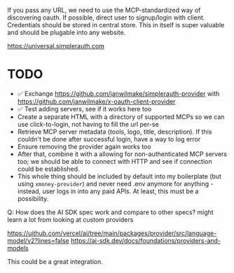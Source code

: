 If you pass any URL, we need to use the MCP-standardized way of discovering oauth. If possible, direct user to signup/login with client. Credentials should be stored in central store. This in itself is super valuable and should be plugable into any website.

https://universal.simplerauth.com

# TODO

- ✅ Exchange https://github.com/janwilmake/simplerauth-provider with https://github.com/janwilmake/x-oauth-client-provider
- ✅ Test adding servers, see if it works here too
- Create a separate HTML with a directory of supported MCPs so we can use click-to-login, not having to fill the url per-se
- Retrieve MCP server metadata (tools, logo, title, description). If this couldn't be done after successful login, have a way to log error
- Ensure removing the provider again works too
- After that, combine it with a allowing for non-authenticated MCP servers too; we should be able to connect with HTTP and see if connection could be established.
- This whole thing should be included by default into my boilerplate (but using `xmoney-provider`) and never need .env anymore for anything - instead, user logs in into any paid APIs. At least, this must be a possibility.

Q: How does the AI SDK spec work and compare to other specs? might learn a lot from looking at custom providers

https://uithub.com/vercel/ai/tree/main/packages/provider/src/language-model/v2?lines=false
https://ai-sdk.dev/docs/foundations/providers-and-models

This could be a great integration.
